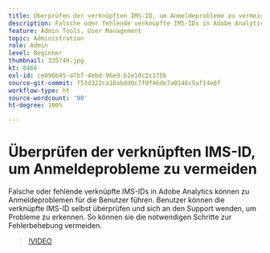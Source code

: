 ```yaml
---
title: Überprüfen der verknüpften IMS-ID, um Anmeldeprobleme zu vermeiden
description: Falsche oder fehlende verknüpfte IMS-IDs in Adobe Analytics können zu Anmeldeproblemen für die Benutzer führen. Benutzer können die verknüpfte IMS-ID selbst überprüfen und sich an den Support wenden, um Probleme zu erkennen. So können sie die notwendigen Schritte zur Fehlerbehebung vermeiden.
feature: Admin Tools, User Management
topic: Administration
role: Admin
level: Beginner
thumbnail: 335749.jpg
kt: 8466
exl-id: ce096b45-a7bf-4ebd-96e9-b2e10c2c175b
source-git-commit: f53d322ca18abdd0c7f0f46de7a0146c5af14e6f
workflow-type: ht
source-wordcount: '98'
ht-degree: 100%

---
```


# Überprüfen der verknüpften IMS-ID, um Anmeldeprobleme zu vermeiden

Falsche oder fehlende verknüpfte IMS-IDs in Adobe Analytics können zu Anmeldeproblemen für die Benutzer führen. Benutzer können die verknüpfte IMS-ID selbst überprüfen und sich an den Support wenden, um Probleme zu erkennen. So können sie die notwendigen Schritte zur Fehlerbehebung vermeiden.


>[!VIDEO](https://video.tv.adobe.com/v/335749/?quality=12&learn=on)
